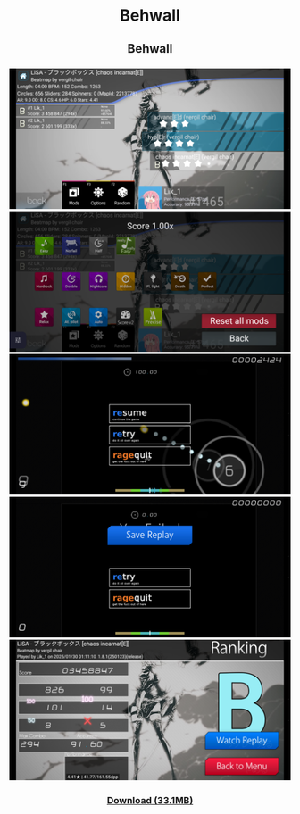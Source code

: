 <div align=center>
  <h1 align=center>Behwall</h1>
  <h2>Behwall</h2>
  <h3>
    <img src="./images/skins/skin1/map-selection.png">
    <img src="./images/skins/skin1/mod-selection.png">
    <img src="./images/skins/skin1/pause.png">
    <img src="./images/skins/skin1/you-failed.png">
    <img src="./images/skins/skin1/results.png">
  </h3>
  <h3><a href=https://files.catbox.moe/k00h76.zip>Download (33.1MB)</h3>
</div>
